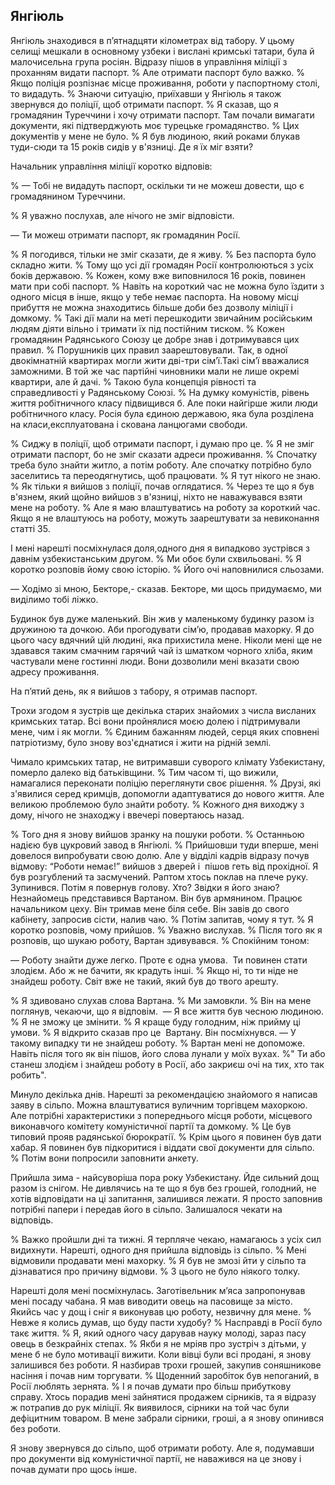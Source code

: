## Янгіюль

Янгіюль знаходився в п’ятнадцяти кілометрах від табору.
У цьому селищі мешкали в основному узбеки і вислані кримські татари, була й малочисельна група росіян.
Відразу пішов в управління міліції з проханням видати паспорт.
% Але отримати паспорт було важко.
% Якщо поліція розпізнає місце проживання, роботи у паспортному столі, то видадуть.
% Знаючи ситуацію, приїхавши у Янгіюль я також звернувся до поліції, щоб отримати паспорт.
% Я сказав, що я громадянин Туреччини і хочу отримати паспорт.
Там почали вимагати документи, які підтверджують моє турецьке громадянство.
% Цих документів у мене не було.
% Я був людиною, який роками блукав туди-сюди та 15 років сидів у в'язниці.
Де я їх міг взяти?

Начальник управління міліції коротко відповів:

% — Тобі не видадуть паспорт, оскільки ти не можеш довести, що є громадянином Туреччини.

% Я уважно послухав, але нічого не зміг відповісти.

— Ти можеш отримати паспорт, як громадянин Росії.

% Я погодився, тільки не зміг сказати, де я живу.
% Без паспорта було складно жити.
% Тому що усі дії громадян Росії контролюються з усіх боків державою.
% Кожен, кому вже виповнилося 16 років, повинен мати при собі паспорт.
% Навіть на короткий час не можна було їздити з одного місця в інше, якщо у тебе немає паспорта.
На новому місці прибуття не можна знаходитись більше доби без дозволу міліції і домкому.
% Такі дії мали на меті перешкодити звичайним російським людям діяти вільно і тримати їх під постійним тиском.
% Кожен громадянин Радянського Союзу це добре знав і дотримувався цих правил.
% Порушників цих правил заарештовували.
Так, в одної двокімнатній квартирах могли жити дві-три сім’ї.Такі сім’ї вважалися заможними.
В той же час партійні чиновники мали не лише окремі квартири, але й дачі.
% Такою була концепція рівності та справедливості у Радянському Союзі.
% На думку комуністів, рівень життя робітничного класу підвищився б.
Але поки найгірше жили люди робітничного класу.
Росія була єдиною державою, яка була розділена на класи,експлуатована і скована ланцюгами свободи.

% Сиджу в поліції, щоб отримати паспорт, і думаю про це.
% Я не зміг отримати паспорт, бо не зміг сказати адреси проживання.
% Спочатку треба було знайти житло, а потім роботу.
Але спочатку потрібно було заселитись та переодягнутись, щоб працювати.
% Я тут нікого не знаю.
% Як тільки я вийшов з поліції, почав оглядатися.
% Через те що я був в'язнем, який щойно вийшов з в'язниці, ніхто не наважувався взяти мене на роботу.
% Але я маю влаштуватись на роботу за короткий час.
Якщо я не влаштуюсь на роботу, можуть заарештувати за невиконання статті 35.

І мені нарешті посміхнулася доля,одного дня я випадково зустрівся з давнім узбекистанським другом.
% Ми обоє були схвильовані.
% Я коротко розповів йому свою історію.
% Його очі наповнилися сльозами.

— Ходімо зі мною, Бекторе,- сказав.
Бекторе, ми щось придумаємо, ми виділимо тобі ліжко.

Будинок був дуже маленький.
Він жив у маленькому будинку разом із дружиною та дочкою. Аби прогодувати сім’ю, продавав махорку.
Я до цього часу вдячний цій людині, яка прихистила мене. Ніколи мені ще не здавався таким смачним гарячий чай із шматком чорного хліба, яким частували мене гостинні люди.
Вони дозволили мені вказати свою адресу проживання.

На п’ятий день, як я вийшов з табору, я отримав паспорт.

Трохи згодом я зустрів ще декілька старих знайомих з числа висланих кримських татар.
Всі вони пройнялися моєю долею і підтримували мене, чим і як могли.
% Єдиним бажанням людей, серця яких сповнені патріотизму, було знову воз'єднатися і жити на рідній землі.

Чимало кримських татар, не витримавши суворого клімату Узбекистану, померло далеко від батьківщини.
% Тим часом ті, що вижили, намагалися переконати поліцію переглянути своє рішення.
% Друзі, які з'явилися серед кримців, допомогли адаптуватися до нового життя.
Але великою проблемою було знайти роботу.
% Кожного дня виходжу з дому, нічого не знаходжу і ввечері повертаюсь назад.

% Того дня я знову вийшов зранку на пошуки роботи.
% Останньою надією був цукровий завод в Янгіюлі.
% Прийшовши туди вперше, мені довелося випробувати свою долю.
Але у відділі кадрів відразу почув відмову: “Роботи немає!” вийшов з дверей і  пішов геть від прохідної.
Я був розгублений та засмучений.
Раптом хтось поклав на плече руку. Зупинився.
Потім я повернув голову.
Хто?
Звідки я його знаю?
Незнайомець представився Вартаном.
Він був армянином.
Працює начальником цеху.
Він тримав мене біля себе.
Він завів до свого кабінету, запросив сісти, налив чаю.
% Потім запитав, чому я тут.
% Я коротко розповів, чому прийшов.
% Уважно вислухав.
% Після того як я розповів, що шукаю роботу, Вартан здивувався.
% Спокійним тоном:

— Роботу знайти дуже легко. Проте є одна умова.
 Ти повинен стати злодієм.
Або ж не бачити, як крадуть інші.
% Якщо ні, то ти ніде не знайдеш роботу.
Світ вже не такий, який був до твого арешту.

% Я здивовано слухав слова Вартана.
% Ми замовкли.
% Він на мене поглянув, чекаючи, що я відповім.
 — Я все життя був чесною людиною.
% Я не зможу це змінити.
% Я краще буду голодним, ніж прийму ці умови.
% Я відкрито сказав про це  Вартану.
Він посміхнувся.
— У такому випадку ти не знайдеш роботу.
% Вартан мені не допоможе.
Навіть після того як він пішов, його слова лунали у моїх вухах.
%" Ти або станеш злодієм і знайдеш роботу в Росії, або закриєш очі на тих, хто так робить". 

Минуло декілька днів.
Нарешті за рекомендацією знайомого я написав заяву в сільпо.
Можна влаштуватися вуличним торгівцем махоркою.
Але потрібні характеристики з попереднього місця роботи, місцевого виконавчого комітету комуністичної партії та домкому.
% Це був типовий прояв радянської бюрократії.
% Крім цього я повинен був дати хабар.
Я повинен був підкоритися і віддати свої документи для сільпо.
% Потім вони попросили заповнити анкету.

Прийшла зима - найсуворіша пора року Узбекистану.
Йде сильний дощ разом із снігом.
Не дивлячись на те що я був без грошей, голодний, не хотів відповідати на ці запитання, залишився лежати.
Я просто заповнив потрібні папери і передав його в сільпо.
Залишалося чекати на відповідь.

% Важко пройшли дні та тижні.
Я терпляче чекаю, намагаюсь з усіх сил видихнути.
Нарешті, одного дня прийшла відповідь із сільпо.
% Мені відмовили продавати мені махорку.
% Я був не змозі йти у сільпо та дізнаватися про причину відмови.
% З цього не було ніякого толку.

Нарешті доля мені посміхнулась.
Заготівельник м’яса запропонував мені посаду чабана.
Я мав виводити овець на пасовище за місто.
Якийсь час у дощ і сніг я виконував цю роботу, незвичну для мене.
% Невже я колись думав, що буду пасти худобу?
% Насправді в Росії було такє життя.
% Я, який одного часу дарував науку молоді, зараз пасу овець в безкрайніх степах.
% Якби я не мріяв про зустріч з дітьми, у мене б не було мотивації вижити.
Коли вівці були всі продані, я знову залишився без роботи.
Я назбирав трохи грошей, закупив соняшникове насіння і почав ним торгувати.
% Щоденний заробіток був непоганий, в Росії люблять зернята.
% І я почав думати про більш прибуткову справу.
Хтось порадив мені зайнятися продажем сірників, та я відразу ж потрапив до рук міліції.
Як виявилося, сірники на той час були дефіцитним товаром.
В мене забрали сірники, гроші, а я знову опинився без роботи.

Я знову звернувся до сільпо, щоб отримати роботу.
Але я, подумавши про документи від комуністичної партії, не наважився на це знову і почав думати про щось інше.
